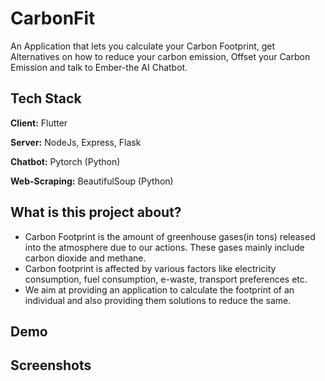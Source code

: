 
# CarbonFit

An Application that lets you calculate your Carbon Footprint, get Alternatives on how to reduce your carbon emission, Offset your Carbon Emission and talk to Ember-the AI Chatbot.



## Tech Stack

**Client:** Flutter

**Server:** NodeJs, Express, Flask

**Chatbot:** Pytorch (Python)

**Web-Scraping:** BeautifulSoup (Python)


## What is this project about?

* Carbon Footprint is the amount of greenhouse gases(in tons) released into the atmosphere due to our actions. These gases mainly include carbon dioxide and methane.
* Carbon footprint is affected by various factors like electricity consumption, fuel consumption, e-waste, transport preferences etc.
* We aim at providing an application to calculate the footprint of an individual and also providing them solutions to reduce the same.



## Demo

<!-- Insert gif or link to demo -->


## Screenshots

<!-- ![App Screenshot](https://via.placeholder.com/468x300?text=App+Screenshot+Here)


![Logo](https://dev-to-uploads.s3.amazonaws.com/uploads/articles/th5xamgrr6se0x5ro4g6.png) -->

